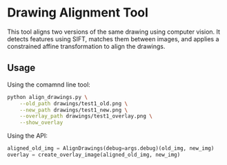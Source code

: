 
# Drawing Alignment Tool

This tool aligns two versions of the same drawing using computer vision. It detects features using SIFT, matches them between images, and applies a constrained affine transformation to align the drawings.

## Usage
Using the comamnd line tool:

```bash
python align_drawings.py \
    --old_path drawings/test1_old.png \
    --new_path drawings/test1_new.png \
    --overlay_path drawings/test1_overlay.png \
    --show_overlay
```

Using the API:
```py
aligned_old_img = AlignDrawings(debug=args.debug)(old_img, new_img)
overlay = create_overlay_image(aligned_old_img, new_img)
```

